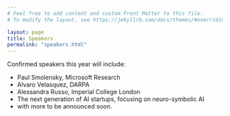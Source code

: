 ```yaml
---
# Feel free to add content and custom Front Matter to this file.
# To modify the layout, see https://jekyllrb.com/docs/themes/#overriding-theme-defaults

layout: page
title: Speakers
permalink: "speakers.html"
---
```



Confirmed speakers this year will include:
- Paul Smolensky, Microsoft Research
- Alvaro Velasquez, DARPA
- Alessandra Russo, Imperial College London
- The next generation of AI startups, focusing on neuro-symbolic AI
- with more to be announced soon.
